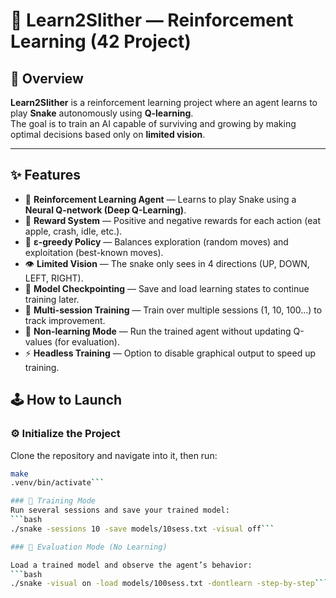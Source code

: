 # 🐍 Learn2Slither — Reinforcement Learning (42 Project)

## 🧠 Overview
**Learn2Slither** is a reinforcement learning project where an agent learns to play **Snake** autonomously using **Q-learning**.  
The goal is to train an AI capable of surviving and growing by making optimal decisions based only on **limited vision**.

---

## ✨ Features

- 🧠 **Reinforcement Learning Agent** — Learns to play Snake using a **Neural Q-network (Deep Q-Learning)**.  
- 🎯 **Reward System** — Positive and negative rewards for each action (eat apple, crash, idle, etc.).  
- 🧩 **ε-greedy Policy** — Balances exploration (random moves) and exploitation (best-known moves).  
- 👁️ **Limited Vision** — The snake only sees in 4 directions (UP, DOWN, LEFT, RIGHT).  
- 💾 **Model Checkpointing** — Save and load learning states to continue training later.  
- 🔄 **Multi-session Training** — Train over multiple sessions (1, 10, 100...) to track improvement.  
- 🚫 **Non-learning Mode** — Run the trained agent without updating Q-values (for evaluation).  
- ⚡ **Headless Training** — Option to disable graphical output to speed up training.  

## 🕹️ How to Launch

### ⚙️ Initialize the Project

Clone the repository and navigate into it, then run:
```bash
make
.venv/bin/activate```

### 🧮 Training Mode
Run several sessions and save your trained model:
```bash
./snake -sessions 10 -save models/10sess.txt -visual off```

### 🧠 Evaluation Mode (No Learning)

Load a trained model and observe the agent’s behavior:
```bash
./snake -visual on -load models/100sess.txt -dontlearn -step-by-step```
